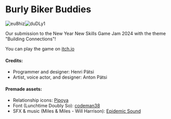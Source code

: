 # Burly Biker Buddies

![eu8hiz](https://github.com/henpatsi/BurlyBikerBuddies/assets/49587535/a01e93ca-ea80-499c-91e1-88ceb2813dfe)![duDLy1](https://github.com/henpatsi/BurlyBikerBuddies/assets/49587535/f49f7e2a-3e3f-45ca-86bb-94aaf5bf0a18)

Our submission to the New Year New Skills Game Jam 2024 with the theme "Building Connections"!

You can play the game on [itch.io](https://tupperwarefan.itch.io/burly-biker-buddies)

#### Credits:

- Programmer and designer: Henri Pätsi
- Artist, voice actor, and designer: Anton Pätsi
 
#### Premade assets:

 - Relationship icons: [Pipoya](https://pipoya.itch.io/free-popup-emotes-pack)
 - Font (Lunchtime Doubly So): [codeman38](https://www.zone38.net/font/)
 - SFX & music (Miles & Miles - Will Harrison): [Epidemic Sound](https://www.epidemicsound.com/)
